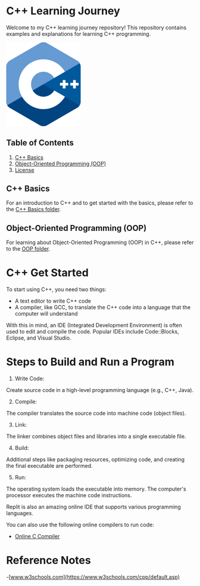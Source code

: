 # C++ Learning Journey

Welcome to my C++ learning journey repository! This repository contains examples and explanations for learning C++ programming.

<img src="images/C++%20logo.png" alt="C++ Logo" width="200">



## Table of Contents

1. [C++ Basics](#cpp-basics)
2. [Object-Oriented Programming (OOP)](#object-oriented-programming-oop)
3. [License](#license)

## C++ Basics

For an introduction to C++ and to get started with the basics, please refer to the [C++ Basics folder](C++%20Basics/README.md).

## Object-Oriented Programming (OOP)

For learning about Object-Oriented Programming (OOP) in C++, please refer to the [OOP folder](OOP/README.md).

# C++ Get Started

To start using C++, you need two things:
* A text editor to write C++ code
* A compiler, like GCC, to translate the C++ code into a language that the computer will understand

With this in mind, an IDE (Integrated Development Environment) is often used to edit and compile the code. Popular IDEs include Code::Blocks, Eclipse, and Visual Studio.

# Steps to Build and Run a Program

1. Write Code:

Create source code in a high-level programming language (e.g., C++, Java).

2. Compile:

The compiler translates the source code into machine code (object files).

3. Link:

The linker combines object files and libraries into a single executable file.

4. Build:

Additional steps like packaging resources, optimizing code, and creating the final executable are performed.

5. Run:

The operating system loads the executable into memory.
The computer's processor executes the machine code instructions.


Replit is also an amazing online IDE that supports various programming languages.

You can also use the following online compilers to run code:
* [Online C Compiler](https://www.onlinegdb.com/online_c_compiler)


# Reference Notes
-[www.w3schools.com](https://www.w3schools.com/cpp/default.asp)
